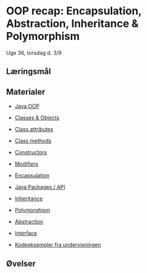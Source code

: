 <!-- JS use if these pages are used as githubpages. can be deleted if used elsewhere -->
<script src="https://code.jquery.com/jquery-3.2.1.min.js"></script>
<script src="script.js"></script>

# OOP recap: Encapsulation, Abstraction, Inheritance & Polymorphism

Uge 36, torsdag d. 3/9
## Læringsmål

## Materialer
* [Java OOP](https://www.w3schools.com/java/java_oop.asp) 
* [Classes & Objects](https://www.w3schools.com/java/java_classes.asp) 
* [Class attributes](https://www.w3schools.com/java/java_class_attributes.asp) 
* [Class methods](https://www.w3schools.com/java/java_class_methods.asp)
* [Constructors](https://www.w3schools.com/java/java_constructors.asp) 
* [Modifiers ](https://www.w3schools.com/java/java_modifiers.asp)
* [Encapsulation](https://www.w3schools.com/java/java_encapsulation.asp) 
* [Java Packages / API](https://www.w3schools.com/java/java_packages.asp) 
* [Inheritance](https://www.w3schools.com/java/java_inheritance.asp)
* [Polymorphism ](https://www.w3schools.com/java/java_polymorphism.asp)
* [Abstraction ](https://www.w3schools.com/java/java_abstract.asp)
* [Interface](https://www.w3schools.com/java/java_interface.asp)

* [Kodeeksempler fra undervisningen]()

## Øvelser


